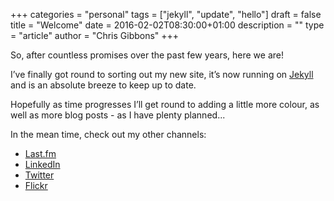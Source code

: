 +++
categories = "personal"
tags = ["jekyll", "update", "hello"]
draft = false
title = "Welcome"
date = 2016-02-02T08:30:00+01:00
description = ""
type = "article"
author = "Chris Gibbons"
+++

So, after countless promises over the past few years, here we are!

I&rsquo;ve finally got round to sorting out my new site, it&rsquo;s now running on [Jekyll](http://jekyllrb.com) and is an absolute breeze to keep up to date.

Hopefully as time progresses I&rsquo;ll get round to adding a little more colour, as well as more blog posts - as I have plenty planned...

In the mean time, check out my other channels:

* [Last.fm](http://www.last.fm/user/jibubo)
* [LinkedIn](http://uk.linkedin.com/in/cdgibbons)
* [Twitter](http://www.twitter.com/_gbbns)
* [Flickr](http://www.flickr.com/photos/jibubo/)
